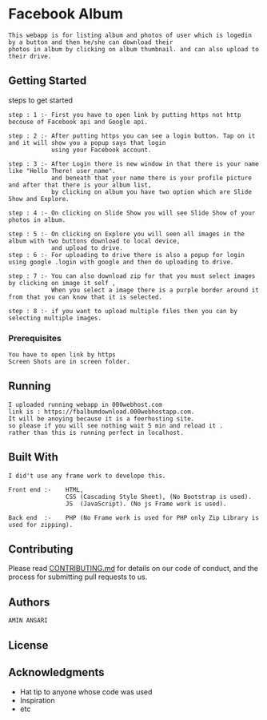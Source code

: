 # Facebook Album

	This webapp is for listing album and photos of user which is logedin by a button and then he/she can download their 
	photos in album by clicking on album thumbnail. and can also upload to their drive.

## Getting Started
 
 steps to get started
 
	step : 1 :- First you have to open link by putting https not http becouse of Facebook api and Google api.
	
	step : 2 :- After putting https you can see a login button. Tap on it and it will show you a popup says that login 
				using your Facebook account.
	
	step : 3 :- After Login there is new window in that there is your name  like "Hello There! user_name".
				and beneath that your name there is your profile picture and after that there is your album list,
				by clicking on album you have two option which are Slide Show and Explore.
	
	step : 4 :- On clicking on Slide Show you will see Slide Show of your photos in album.
	
	step : 5 :- On clicking on Explore you will seen all images in the album with two buttons download to local device,
				and upload to drive.
	step : 6 :- For uploading to drive there is also a popup for login using google .login with google and then do uploading to drive.
		
	step : 7 :- You can also download zip for that you must select images by clicking on image it self ,
				When you select a image there is a purple border around it from that you can know that it is selected.
	
	step : 8 :- if you want to upload multiple files then you can by selecting multiple images. 

### Prerequisites

	You have to open link by https 
	Screen Shots are in screen folder.

## Running 

	I uploaded running webapp in 000webhost.com
	link is : https://fbalbumdownload.000webhostapp.com.
	It will be anoying because it is a feerhosting site.
	so please if you will see nothing wait 5 min and reload it .
	rather than this is running perfect in localhost.


## Built With

	I did't use any frame work to develope this.
	
	Front end :- 	HTML, 
					CSS (Cascading Style Sheet), (No Bootstrap is used).
					JS	(JavaScript). (No js Frame work is used).
	
	Back end  :-	PHP (No Frame work is used for PHP only Zip Library is used for zipping).
	
	
## Contributing

Please read [CONTRIBUTING.md](https://gist.github.com/PurpleBooth/b24679402957c63ec426) for details on our code of conduct, and the process for submitting pull requests to us.

## Authors

	AMIN ANSARI

## License


## Acknowledgments

* Hat tip to anyone whose code was used
* Inspiration
* etc

